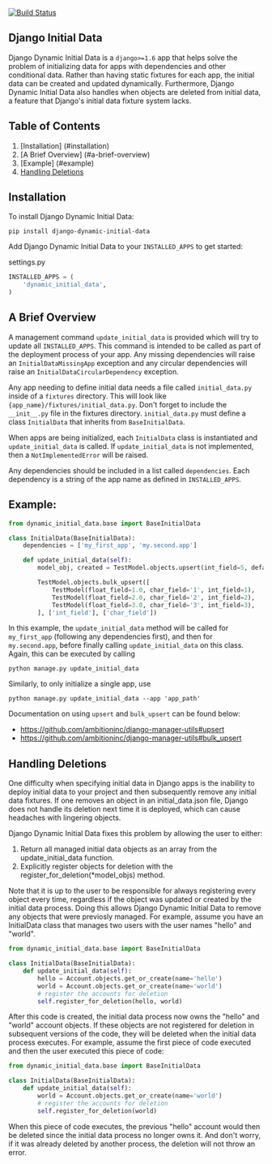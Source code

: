 [![Build Status](https://travis-ci.org/ambitioninc/django-dynamic-initial-data.png)](https://travis-ci.org/ambitioninc/django-dynamic-initial-data)
## Django Initial Data

Django Dynamic Initial Data is a `django>=1.6` app that helps solve the problem of initializing data for apps with
dependencies and other conditional data. Rather than having static fixtures for each app, the initial data
can be created and updated dynamically. Furthermore, Django Dynamic Initial Data also handles when objects are
deleted from initial data, a feature that Django's initial data fixture system lacks.

## Table of Contents

1. [Installation] (#installation)
2. [A Brief Overview] (#a-brief-overview)
3. [Example] (#example)
4. [Handling Deletions](#handling-deletions)

## Installation
To install Django Dynamic Initial Data:

```shell
pip install django-dynamic-initial-data
```

Add Django Dynamic Initial Data to your `INSTALLED_APPS` to get started:

settings.py
```python
INSTALLED_APPS = (
    'dynamic_initial_data',
)
```

## A Brief Overview

A management command `update_initial_data` is provided which will try to update all `INSTALLED_APPS`. This
command is intended to be called as part of the deployment process of your app. Any missing dependencies
will raise an `InitialDataMissingApp` exception and any circular dependencies will raise an
`InitialDataCircularDependency` exception.

Any app needing to define initial data needs a file called `initial_data.py` inside of a `fixtures`
directory. This will look like `{app_name}/fixtures/initial_data.py`. Don't forget to include
the `__init__.py` file in the fixtures directory. `initial_data.py` must define a class `InitialData`
that inherits from `BaseInitialData`.

When apps are being initialized, each `InitialData` class is instantiated and `update_initial_data` is called.
If `update_initial_data` is not implemented, then a `NotImplementedError` will be raised.

Any dependencies should be included in a list called `dependencies`. Each dependency is a string
of the app name as defined in `INSTALLED_APPS`.

## Example:

```python
from dynamic_initial_data.base import BaseInitialData

class InitialData(BaseInitialData):
    dependencies = ['my_first_app', 'my.second.app']

    def update_initial_data(self):
        model_obj, created = TestModel.objects.upsert(int_field=5, defaults={'float_field': 2.0})

        TestModel.objects.bulk_upsert([
            TestModel(float_field=1.0, char_field='1', int_field=1),
            TestModel(float_field=2.0, char_field='2', int_field=2),
            TestModel(float_field=3.0, char_field='3', int_field=3),
        ], ['int_field'], ['char_field'])
```
In this example, the `update_initial_data` method will be called for `my_first_app` (following any dependencies first),
and then for `my.second.app`, before finally calling `update_initial_data` on this class. Again, this can be executed by calling

```
python manage.py update_initial_data
```

Similarly, to only initialize a single app, use

```
python manage.py update_initial_data --app 'app_path'
```

Documentation on using `upsert` and `bulk_upsert` can be found below:
- https://github.com/ambitioninc/django-manager-utils#upsert
- https://github.com/ambitioninc/django-manager-utils#bulk_upsert

## Handling Deletions
One difficulty when specifying initial data in Django apps is the inability to deploy initial data to your project and then subsequently remove any initial data fixtures. If one removes an object in an initial_data.json file, Django does not handle its deletion next time it is deployed, which can cause headaches with lingering objects.

Django Dynamic Initial Data fixes this problem by allowing the user to either:

1. Return all managed initial data objects as an array from the update_initial_data function.
2. Explicitly register objects for deletion with the register_for_deletion(*model_objs) method.

Note that it is up to the user to be responsible for always registering every object every time, regardless if the object was updated or created by the initial data process. Doing this allows Django Dynamic Initial Data to remove any objects that were previosly managed. For example, assume you have an InitialData class that manages two users with the user names "hello" and "world".

```python
from dynamic_initial_data.base import BaseInitialData

class InitialData(BaseInitialData):
    def update_initial_data(self):
        hello = Account.objects.get_or_create(name='hello')
        world = Account.objects.get_or_create(name='world')
        # register the accounts for deletion
        self.register_for_deletion(hello, world)
```

After this code is created, the initial data process now owns the "hello" and "world" account objects. If these objects are not registered for deletion in subsequent versions of the code, they will be deleted when the initial data process executes. For example, assume the first piece of code executed and then the user executed this piece of code:

```python
from dynamic_initial_data.base import BaseInitialData

class InitialData(BaseInitialData):
    def update_initial_data(self):
        world = Account.objects.get_or_create(name='world')
        # register the accounts for deletion
        self.register_for_deletion(world)
```

When this piece of code executes, the previous "hello" account would then be deleted since the initial data process no longer owns it. And don't worry, if it was already deleted by another process, the deletion will not throw an error.